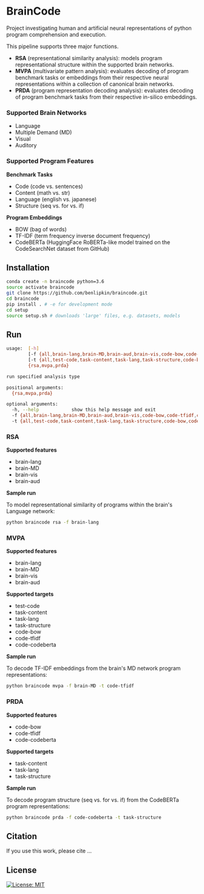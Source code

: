 # BrainCode

Project investigating human and artificial neural representations of python program comprehension and execution.

This pipeline supports three major functions.

-   **RSA** (representational similarity analysis): models program representational structure within the supported brain networks.
-   **MVPA** (multivariate pattern analysis): evaluates decoding of program benchmark tasks or embeddings from their respective neural representations within a collection of canonical brain networks.
-   **PRDA** (program representation decoding analysis): evaluates decoding of program benchmark tasks from their respective in-silico embeddings.

### Supported Brain Networks

-   Language
-   Multiple Demand (MD)
-   Visual
-   Auditory

### Supported Program Features

**Benchmark Tasks**

-   Code (code vs. sentences)
-   Content (math vs. str)
-   Language (english vs. japanese)
-   Structure (seq vs. for vs. if)

**Program Embeddings**

-   BOW (bag of words)
-   TF-IDF (term frequency inverse document frequency)
-   CodeBERTa (HuggingFace RoBERTa-like model trained on the CodeSearchNet dataset from GitHub)

## Installation

```bash
conda create -n braincode python=3.6
source activate braincode
git clone https://github.com/benlipkin/braincode.git
cd braincode
pip install . # -e for development mode
cd setup
source setup.sh # downloads 'large' files, e.g. datasets, models
```

## Run

```bash
usage:  [-h]
        [-f {all,brain-lang,brain-MD,brain-aud,brain-vis,code-bow,code-tfidf,code-codeberta}]
        [-t {all,test-code,task-content,task-lang,task-structure,code-bow,code-tfidf,code-codeberta}]
        {rsa,mvpa,prda}

run specified analysis type

positional arguments:
  {rsa,mvpa,prda}

optional arguments:
  -h, --help            show this help message and exit
  -f {all,brain-lang,brain-MD,brain-aud,brain-vis,code-bow,code-tfidf,code-codeberta}, --feature {all,brain-lang,brain-MD,brain-aud,brain-vis,code-bow,code-tfidf,code-codeberta}
  -t {all,test-code,task-content,task-lang,task-structure,code-bow,code-tfidf,code-codeberta}, --target {all,test-code,task-content,task-lang,task-structure,code-bow,code-tfidf,code-codeberta}
```

### RSA

**Supported features**

-   brain-lang
-   brain-MD
-   brain-vis
-   brain-aud

**Sample run**

To model representational similarity of programs within the brain's Language network:

```bash
python braincode rsa -f brain-lang
```

### MVPA

**Supported features**

-   brain-lang
-   brain-MD
-   brain-vis
-   brain-aud

**Supported targets**

-   test-code
-   task-content
-   task-lang
-   task-structure
-   code-bow
-   code-tfidf
-   code-codeberta

**Sample run**

To decode TF-IDF embeddings from the brain's MD network program representations:

```bash
python braincode mvpa -f brain-MD -t code-tfidf
```

### PRDA

**Supported features**

-   code-bow
-   code-tfidf
-   code-codeberta

**Supported targets**

-   task-content
-   task-lang
-   task-structure

**Sample run**

To decode program structure (seq vs. for vs. if) from the CodeBERTa program representations:

```bash
python braincode prda -f code-codeberta -t task-structure
```

## Citation

If you use this work, please cite ...

## License

[![License: MIT](https://img.shields.io/badge/License-MIT-blue.svg)](https://opensource.org/licenses/MIT)

